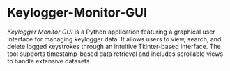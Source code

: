 # Keylogger-Monitor-GUI
*Keylogger Monitor GUI* is a Python application featuring a graphical user interface for managing keylogger data. It allows users to view, search, and delete logged keystrokes through an intuitive Tkinter-based interface. The tool supports timestamp-based data retrieval and includes scrollable views to handle extensive datasets. 

